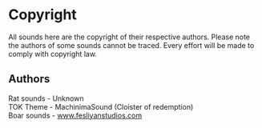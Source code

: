 # Copyright
All sounds here are the copyright of their respective authors.
Please note the authors of some sounds cannot be traced.
Every effort will be made to comply with copyright law.

## Authors
Rat sounds - Unknown <br>
TOK Theme - MachinimaSound (Cloister of redemption) <br>
Boar sounds - www.fesliyanstudios.com
